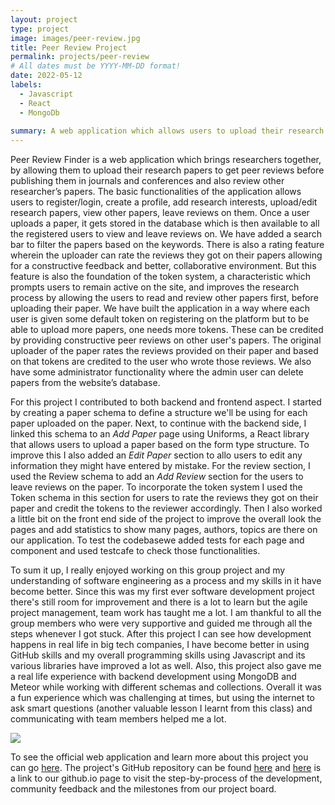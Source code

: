 ```yaml
---
layout: project
type: project
image: images/peer-review.jpg
title: Peer Review Project
permalink: projects/peer-review
# All dates must be YYYY-MM-DD format!
date: 2022-05-12
labels:
  - Javascript
  - React
  - MongoDb
  
summary: A web application which allows users to upload their research papers to get peer reviews on it and also review other researcher’s papers.
---
```


Peer Review Finder is a web application which brings researchers together, by allowing them to upload their research papers to get peer reviews before
publishing them in journals and conferences and also review other researcher’s papers. The basic functionalities of the application allows users to register/login, create a profile, add research interests, upload/edit research papers, view other papers, leave reviews on them. Once a user uploads a paper, it gets stored in the database which is then available to all the registered users to view and leave reviews on. We have added a search bar to filter the papers based on the keywords. There is also a rating feature wherein the uploader can rate the reviews they got on their papers allowing for a constructive feedback and better, collaborative environment. But this feature is also the foundation of the token system, a characteristic which prompts users to remain active on the site, and improves the research process by allowing the users to read and review other papers first, before uploading their paper. We have built the application in a way where each user is given some default token on registering on the platform but to be able to upload more papers, one needs more tokens. These can be credited by providing constructive peer reviews on other user's papers. The original uploader of the paper rates the reviews provided on their paper and based on that tokens are credited to the user who wrote those reviews. We also have some administrator functionality where the admin user can delete papers from the website’s database.

For this project I contributed to both backend and frontend aspect. I started by creating a paper schema to define a structure we'll be using for each paper uploaded on the paper. Next, to continue with the backend side, I linked this schema to an *Add Paper* page using Uniforms, a React library that allows users to upload a paper based on the form type structure. To improve this I also added an *Edit Paper* section to allo users to edit any information they might have entered by mistake. For the review section, I used the Review schema to add an *Add Review* section for the users to leave reviews on the paper. To incorporate the token system I used the Token schema in this section for users to rate the reviews they got on their paper and credit the tokens to the reviewer accordingly. Then I also worked a little bit on the front end side of the project to improve the overall look the pages and add statistics to show many pages, authors, topics are there on our application. To test the codebasewe added tests for each page and component and used testcafe to check those functionalities. 

To sum it up, I really enjoyed working on this group project and my understanding of software engineering as a process and my skills in it have become better. Since this was my first ever software development project there's still room for improvement and there is a lot to learn but the agile project management, team work has taught me a lot. I am thankful to all the group members who were very supportive and guided me through all the steps whenever I got stuck. After this project I can see how development happens in real life in big tech companies, I have become better in using GitHub skills and my overall programming skills using Javascript and its various libraries have improved a lot as well. Also, this project also gave me a real life experience with backend development using MongoDB and Meteor while working with different schemas and collections. Overall it was a fun experience which was challenging at times, but using the internet to ask smart questions (another valuable lesson I learnt from this class) and communicating with team members helped me a lot.

<img class="ui big centered rounded image" src="../images/prf.png">

To see the official web application and learn more about this project you can go [here](https://peer-review-finder.xyz/#/). The project's GitHub repository can be found [here](https://github.com/peer-review-finder/Source-Code) and [here](https://peer-review-finder.github.io/) is a link to our github.io page to visit the step-by-process of the development, community feedback and the milestones from our project board.


